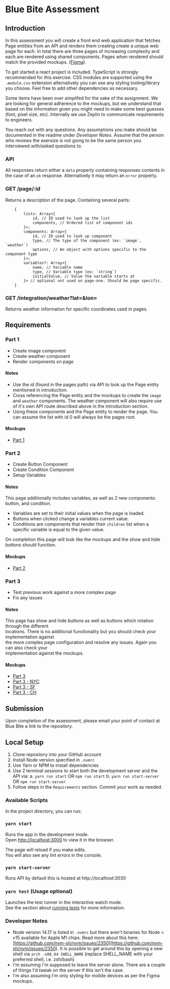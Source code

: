 # Blue Bite Assessment

## Introduction

In this assessment you will create a front end web application that fetches Page entities from an API and renders them creating create a unique web page for each. In total there are three pages of increasing complexity and each are rendered using shared components. Pages when rendered should match the provided mockups. ([Figma](https://www.figma.com/proto/9NtrKC7KAudIqARPU4OzfL/Front-End-Assessment?page-id=0%3A1&node-id=40%3A16&viewport=241%2C48%2C0.73&scaling=scale-down&starting-point-node-id=40%3A16&show-proto-sidebar=1)).

To get started a react project is included. TypeScript is strongly recommended for this exercise. CSS modules are supported using the `.module.css` extension alternatively you can use any styling tooling/library you choose. Feel free to add other dependencies as
necessary.

Some items have been over simplifed for the sake of the assignment. We are looking for general adherence to the mockups, but we understand that based on the information given you might need to make some best guesses (font, pixel size, etc). Internally we use Zeplin to communicate requirements to engineers.

You reach out with any questions. Any assumptions you make should be documented in the readme under *Developer Notes*. Assume that the person who reviews the exersize is not going to be the same person you interviewed with/asked questions to.

### API

All responses return either a `data` property containing responses contents in the case of an `ok` response. Alternatively it may return an `error` property.

### GET /page/:id

Returns a description of the page. Containing several parts:

```
    {
        lists: Array<{
            id, // ID used to look up the list
            components, // Ordered list of component ids
        }>;
        components: Array<{
            id, // ID used to look up component
            type, // The type of the component (ex: `image`, `weather`)
            options, // An object with options specific to the component type
        }>;
        variables?: Array<{
            name, // Variable name
            type, // Variable type (ex: `string`)
            initialValue, // Value the variable starts at
        }> // optional not used on page-one. Should be page specific.
    }
```

### GET /integration/weather?lat=<lat>&lon=<lon>

Returns weather information for specific coordinates used in pages.


## Requirements

### Part 1
* Create image component
* Create weather component
* Render components on page

#### Notes
* Use the id (found in the pages path) via API to look up the Page entity mentioned in introduction.
* Cross referencing the Page entity and the mockups to create the `image` and `weather` components. The weather component will also require use of it's own API route described above in the introduction section.
* Using these components and the Page entity to render the page. You can assume the list with id 0 will always be the pages root.

#### Mockups
* [Part 1](https://www.figma.com/proto/9NtrKC7KAudIqARPU4OzfL/Front-End-Assessment?page-id=0%3A1&node-id=40%3A16&viewport=241%2C48%2C0.73&scaling=scale-down&starting-point-node-id=40%3A16&show-proto-sidebar=1)

### Part 2
* Create Button Component
* Create Condition Component
* Setup Variables

#### Notes
This page additionally includes variables, as well as 2 new components: button, and condition.

* Variables are set to their initial values when the page is loaded.
* Buttons when clicked change a variables current value.
* Conditions are components that render their `children` list when a specific variable is equal to the given value.

On completion this page will look like the mockups and the show and hide buttons should function.

#### Mockups
* [Part 2](https://www.figma.com/proto/9NtrKC7KAudIqARPU4OzfL/Front-End-Assessment?page-id=0%3A1&node-id=78%3A48&viewport=241%2C48%2C0.73&scaling=scale-down&starting-point-node-id=78%3A48&show-proto-sidebar=1)


### Part 3
* Test previous work against a more complex page
* Fix any issues


#### Notes

This page has show and hide buttons as well as buttons which rotation through the different \
locations. There is no additional functionality but you should check your implementation against \
the more complex page configuration and resolve any issues. Again you can also check your \
implementation against the mockups.

#### Mockups
* [Part 3](https://www.figma.com/proto/9NtrKC7KAudIqARPU4OzfL/Front-End-Assessment?page-id=0%3A1&node-id=98%3A79&viewport=241%2C48%2C0.73&scaling=scale-down&starting-point-node-id=98%3A79&show-proto-sidebar=1)
* [Part 3 - NYC](https://www.figma.com/proto/9NtrKC7KAudIqARPU4OzfL/Front-End-Assessment?page-id=0%3A1&node-id=98%3A111&viewport=241%2C48%2C0.73&scaling=scale-down&starting-point-node-id=98%3A111&show-proto-sidebar=1)
* [Part 3 - SF](https://www.figma.com/proto/9NtrKC7KAudIqARPU4OzfL/Front-End-Assessment?page-id=0%3A1&node-id=98%3A151&viewport=241%2C48%2C0.73&scaling=scale-down&starting-point-node-id=98%3A151&show-proto-sidebar=1)
* [Part 3 - CH](https://www.figma.com/proto/9NtrKC7KAudIqARPU4OzfL/Front-End-Assessment?page-id=0%3A1&node-id=98%3A188&viewport=241%2C48%2C0.73&scaling=scale-down&starting-point-node-id=98%3A188&show-proto-sidebar=1)


## Submission
Upon completion of the assessment, please email your point of contact at Blue Bite a link to the repository.


## Local Setup

1. Clone repository into your GitHub account
2. Install Node version specified in `.nvmrc`
3. Use Yarn or NPM to install dependencies
4. Use 2 terminal sessions to start both the development server and the API via:
    a. `yarn run start` OR `npm run start`
    b. `yarn run start-server` OR `npm run start-server`
5. Follow steps in the `Requirements` section. Commit your work as needed.

### Available Scripts

In the project directory, you can run:

### `yarn start`

Runs the app in the development mode.\
Open [http://localhost:3000](http://localhost:3000) to view it in the browser.

The page will reload if you make edits.\
You will also see any lint errors in the console.

### `yarn start-server`

Runs API by default this is hosted at http://localhost:3030

### `yarn test` (Usage optional)

Launches the test runner in the interactive watch mode.\
See the section about [running tests](https://facebook.github.io/create-react-app/docs/running-tests) for more information.

### Developer Notes

* Node version 14.17 is listed in `.nvmrc` but there aren't binaries for Node < v15 available for Apple M1 chips. Read more about this here: [https://github.com/nvm-sh/nvm/issues/2350](https://github.com/nvm-sh/nvm/issues/2350). It is possible to get around this by opening a new shell via `arch -x86_64 SHELL_NAME` (replace SHELL_NAME with your preferred shell, i.e. zsh/bash)
* I'm assuming I'm supposed to leave the server alone. There are a couple of things I'd tweak on the server if this isn't the case.
* I'm also assuming I'm only styling for mobile devices as per the Figma mockups.
